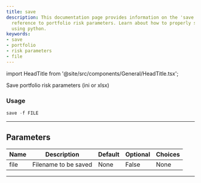 ```yaml
---
title: save
description: This documentation page provides information on the 'save' command in
  reference to portfolio risk parameters. Learn about how to properly save your parameters
  using python.
keywords:
- save
- portfolio
- risk parameters
- file
---
```


import HeadTitle from '@site/src/components/General/HeadTitle.tsx';

<HeadTitle title="portfolio/parameters/save /po - Reference | OpenBB Terminal Docs" />

Save portfolio risk parameters (ini or xlsx)

### Usage

```python
save -f FILE
```

---

## Parameters

| Name | Description | Default | Optional | Choices |
| ---- | ----------- | ------- | -------- | ------- |
| file | Filename to be saved | None | False | None |

---
